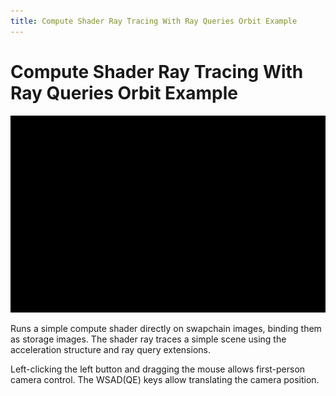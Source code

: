 ```yaml
---
title: Compute Shader Ray Tracing With Ray Queries Orbit Example
---
```


# Compute Shader Ray Tracing With Ray Queries Orbit Example

![Screenshot](screenshots/ray_queries_orbit.jpg)

Runs a simple compute shader directly on swapchain images, binding them as
storage images.
The shader ray traces a simple scene using the acceleration structure and ray
query extensions.

Left-clicking the left button and dragging the mouse allows first-person camera control. The WSAD(QE) keys allow translating the camera position.
